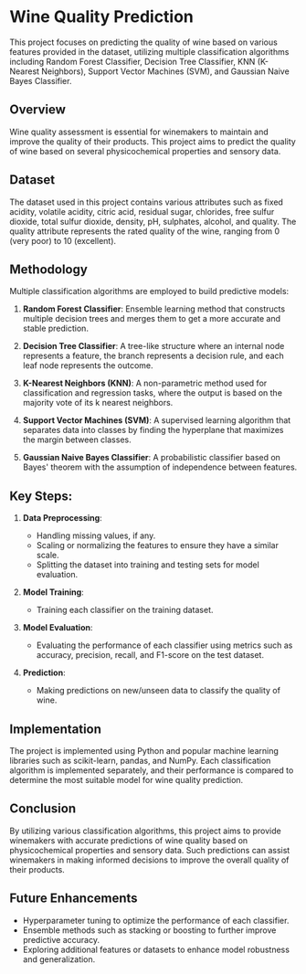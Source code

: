 # Wine Quality Prediction

This project focuses on predicting the quality of wine based on various features provided in the dataset, utilizing multiple classification algorithms including Random Forest Classifier, Decision Tree Classifier, KNN (K-Nearest Neighbors), Support Vector Machines (SVM), and Gaussian Naive Bayes Classifier.

## Overview

Wine quality assessment is essential for winemakers to maintain and improve the quality of their products. This project aims to predict the quality of wine based on several physicochemical properties and sensory data.

## Dataset

The dataset used in this project contains various attributes such as fixed acidity, volatile acidity, citric acid, residual sugar, chlorides, free sulfur dioxide, total sulfur dioxide, density, pH, sulphates, alcohol, and quality. The quality attribute represents the rated quality of the wine, ranging from 0 (very poor) to 10 (excellent).

## Methodology

Multiple classification algorithms are employed to build predictive models:

1. **Random Forest Classifier**: Ensemble learning method that constructs multiple decision trees and merges them to get a more accurate and stable prediction.

2. **Decision Tree Classifier**: A tree-like structure where an internal node represents a feature, the branch represents a decision rule, and each leaf node represents the outcome.

3. **K-Nearest Neighbors (KNN)**: A non-parametric method used for classification and regression tasks, where the output is based on the majority vote of its k nearest neighbors.

4. **Support Vector Machines (SVM)**: A supervised learning algorithm that separates data into classes by finding the hyperplane that maximizes the margin between classes.

5. **Gaussian Naive Bayes Classifier**: A probabilistic classifier based on Bayes' theorem with the assumption of independence between features.

## Key Steps:

1. **Data Preprocessing**: 
   - Handling missing values, if any.
   - Scaling or normalizing the features to ensure they have a similar scale.
   - Splitting the dataset into training and testing sets for model evaluation.

2. **Model Training**:
   - Training each classifier on the training dataset.

3. **Model Evaluation**:
   - Evaluating the performance of each classifier using metrics such as accuracy, precision, recall, and F1-score on the test dataset.

4. **Prediction**:
   - Making predictions on new/unseen data to classify the quality of wine.

## Implementation

The project is implemented using Python and popular machine learning libraries such as scikit-learn, pandas, and NumPy. Each classification algorithm is implemented separately, and their performance is compared to determine the most suitable model for wine quality prediction.

## Conclusion

By utilizing various classification algorithms, this project aims to provide winemakers with accurate predictions of wine quality based on physicochemical properties and sensory data. Such predictions can assist winemakers in making informed decisions to improve the overall quality of their products.

## Future Enhancements

- Hyperparameter tuning to optimize the performance of each classifier.
- Ensemble methods such as stacking or boosting to further improve predictive accuracy.
- Exploring additional features or datasets to enhance model robustness and generalization.
